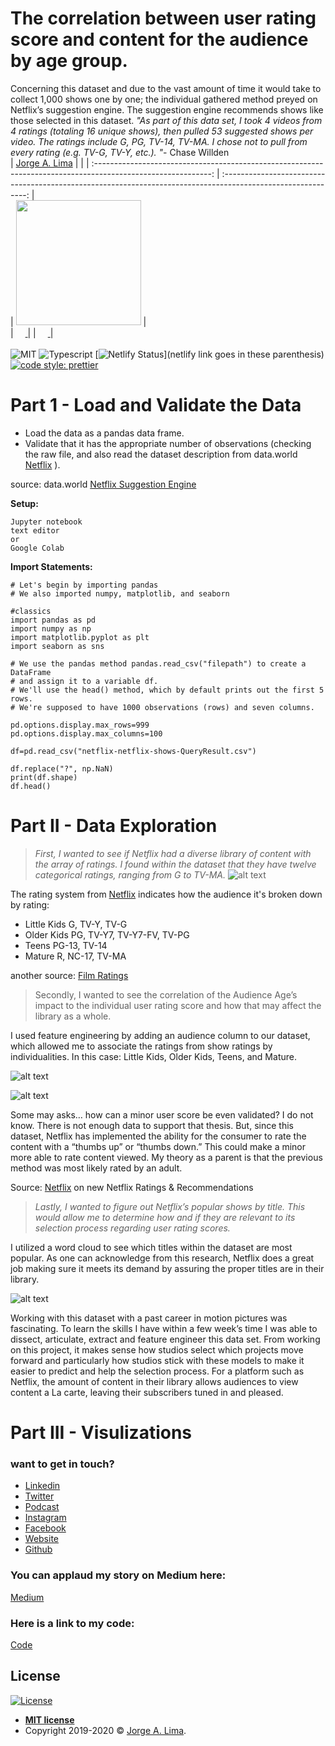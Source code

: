 # **The correlation between user rating score and content for the audience by age group.**
Concerning this dataset and due to the vast amount of time it would take to collect 1,000 shows one by one; the individual gathered method preyed on Netflix’s suggestion engine. The suggestion engine recommends shows like those selected in this dataset.  *"As part of this data set, I took 4 videos from 4 ratings (totaling 16 unique shows), then pulled 53 suggested shows per video. The ratings include G, PG, TV-14, TV-MA. I chose not to pull from every rating (e.g. TV-G, TV-Y, etc.). "*- Chase Willden
<br>
|                                       [Jorge A. Lima](https://github.com/ThisIsJorgeLima)                                        |                                                                                             |
| :-----------------------------------------------------------------------------------------------------------: | :-----------------------------------------------------------------------------------------------------------: |       
|                      [<img src="https://media-exp1.licdn.com/dms/image/C4E03AQFWFr4FmRbOig/profile-displayphoto-shrink_400_400/0?e=1599696000&v=beta&t=AJRQvn8R36ErlVPB4-cHmu6D_EtGCxZi1i6sy78hR-4" width = "200" />](https://github.com/)                       |                                   
|                 [<img src="https://github.com/favicon.ico" width="15"> ](https://github.com/ThisIsJorgeLima)       | 
| [ <img src="https://static.licdn.com/sc/h/al2o9zrvru7aqj8e1x2rzsrca" width="15"> ](https://www.linkedin.com/in/jorgelima) |
<br>
<br>
![MIT](https://img.shields.io/packagist/l/doctrine/orm.svg)
![Typescript](https://img.shields.io/npm/types/typescript.svg?style=flat)
[![Netlify Status](https://api.netlify.com/api/v1/badges/b5c4db1c-b10d-42c3-b157-3746edd9e81d/deploy-status)](netlify link goes in these parenthesis)
[![code style: prettier](https://img.shields.io/badge/code_style-prettier-ff69b4.svg?style=flat-square)](https://github.com/prettier/prettier)

# **Part 1 - Load and Validate the Data**

*  Load the data as a pandas data frame.
*  Validate that it has the appropriate number of observations (checking the raw file, and also read the dataset description from data.world [Netflix](https://data.world/chasewillden/netflix-shows/workspace/file?filename=netflix.xlsx) ).

source: data.world [Netflix Suggestion Engine](https://data.world/chasewillden/netflix-shows)


**Setup:**

```
Jupyter notebook
text editor
or
Google Colab
```


**Import Statements:**
```
# Let's begin by importing pandas
# We also imported numpy, matplotlib, and seaborn

#classics
import pandas as pd
import numpy as np
import matplotlib.pyplot as plt
import seaborn as sns

```


```
# We use the pandas method pandas.read_csv("filepath") to create a DataFrame 
# and assign it to a variable df.
# We'll use the head() method, which by default prints out the first 5 rows. 
# We're supposed to have 1000 observations (rows) and seven columns. 

pd.options.display.max_rows=999
pd.options.display.max_columns=100

df=pd.read_csv("netflix-netflix-shows-QueryResult.csv")

df.replace("?", np.NaN)
print(df.shape)
df.head()
```

# **Part II - Data Exploration**
> *First, I wanted to see if Netflix had a diverse library of content with the array of ratings. I found within the dataset that they have twelve categorical ratings, ranging from G to TV-MA.*
![alt text](https://miro.medium.com/max/1220/1*Y5gRPAP82yyE_xq__eUXQA.png)

The rating system from [Netflix](https://help.netflix.com/en/node/2064) indicates how the audience it's broken down by rating:
        
*   Little Kids G, TV-Y, TV-G
*   Older Kids PG, TV-Y7, TV-Y7-FV, TV-PG
*   Teens PG-13, TV-14
*   Mature R, NC-17, TV-MA

        
another source: [Film Ratings](https://www.filmratings.com/)

> Secondly, I wanted to see the correlation of the Audience Age’s impact to the individual user rating score and how that may affect the library as a whole.

I used feature engineering by adding an audience column to our dataset, which allowed me to associate the ratings from show ratings by individualities. In this case: Little Kids, Older Kids, Teens, and Mature.

![alt text](https://miro.medium.com/max/1078/1*DfkQ9SD0EfDyC2rT8Ptu6w.png)

![alt text](https://miro.medium.com/max/1098/1*XJP0abMe3OMml0KgXc_ooA.png)

Some may asks… how can a minor user score be even validated? I do not know. There is not enough data to support that thesis. But, since this dataset, Netflix has implemented the ability for the consumer to rate the content with a “thumbs up” or “thumbs down.” This could make a minor more able to rate content viewed. My theory as a parent is that the previous method was most likely rated by an adult.

Source: [Netflix](https://help.netflix.com/en/node/9898) on new Netflix Ratings & Recommendations


> *Lastly, I wanted to figure out Netflix’s popular shows by title. This would allow me to determine how and if they are relevant to its selection process regarding user rating scores.*


I utilized a word cloud to see which titles within the dataset are most popular. As one can acknowledge from this research, Netflix does a great job making sure it meets its demand by assuring the proper titles are in their library.

![alt text](https://miro.medium.com/max/1280/1*lpUygJ8TqlfH9S4SnKwZMA.png)

Working with this dataset with a past career in motion pictures was fascinating. To learn the skills I have within a few week’s time I was able to dissect, articulate, extract and feature engineer this data set. From working on this project, it makes sense how studios select which projects move forward and particularly how studios stick with these models to make it easier to predict and help the selection process. For a platform such as Netflix, the amount of content in their library allows audiences to view content a La carte, leaving their subscribers tuned in and pleased.

# **Part III - Visulizations**


### want to get in touch?

*  [Linkedin](https://www.linkedin.com/in/jorgelima/)
*  [Twitter](https://www.twitter.com/thisisjorgelima/)
*  [Podcast](https://mailchi.mp/db9640dec7a5/a-month-of-saturdays)
*  [Instagram](https://www.instagram.com/thisisjorgelima/)
*  [Facebook](https://www.facebook.com/thisisjorgelima/)
*  [Website](https://www.thisisjorgelima.com/)
*  [Github](https://www.github.com/thisisjorgelima/)
                                                                           
### You can applaud my story on Medium here:
[Medium](https://medium.com/@ThisIsJorgeLima/the-correlation-between-user-rating-score-and-content-for-the-audience-by-age-group-4539a9f230a7)

### Here is a link to my code:
[Code](https://colab.research.google.com/drive/1jzKf7goCdi4RGpqWJfwaNYY8JI2gV2sH)

## License

[![License](http://img.shields.io/:license-mit-blue.svg?style=flat-square)](http://badges.mit-license.org)

- **[MIT license](http://opensource.org/licenses/mit-license.php)**
- Copyright 2019-2020 © <a href="http://thisisjorgelima.com" target="_blank">Jorge A. Lima</a>.
 
